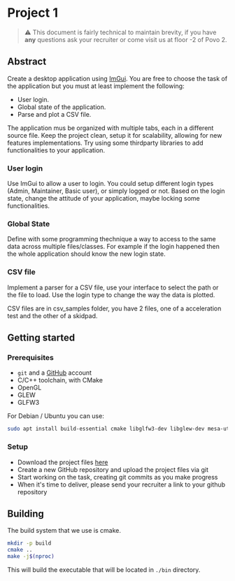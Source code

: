 # Project 1

> ⚠️ This document is fairly technical to maintain brevity, if you have **any** questions ask your recruiter or come visit us at floor -2 of Povo 2.

## Abstract

Create a desktop application using [ImGui](https://github.com/ocornut/imgui). You are free to choose the task of the application but you must at least implement the following:

- User login.
- Global state of the application.
- Parse and plot a CSV file.

The application mus be organized with multiple tabs, each in a different source file.
Keep the project clean, setup it for scalability, allowing for new features implementations.
Try using some thirdparty libraries to add functionalities to your application.

### User login

Use ImGui to allow a user to login. You could setup different login types (Admin, Maintainer, Basic user), or simply logged or not.
Based on the login state, change the attitude of your application, maybe locking some functionalities.

### Global State

Define with some programming thechnique a way to access to the same data across multiple files/classes. For example if the login happened then the whole application should know the new login state.

### CSV file

Implement a parser for a CSV file, use your interface to select the path or the file to load.
Use the login type to change the way the data is plotted.

CSV files are in csv_samples folder, you have 2 files, one of a acceleration test and the other of a skidpad.

## Getting started

### Prerequisites

- `git` and a [GitHub](https://github.com) account
- C/C++ toolchain, with CMake
- OpenGL
- GLEW
- GLFW3

For Debian / Ubuntu you can use:

```bash
sudo apt install build-essential cmake libglfw3-dev libglew-dev mesa-utils
```

### Setup

- Download the project files [here](https://download-directory.github.io/?url=https%3A%2F%2Fgithub.com%2Feagletrt%2Frecruiting-sw%2Ftree%2Fmaster%2Ftelemetry%2Fproject_1)
- Create a new GitHub repository and upload the project files via git
- Start working on the task, creating git commits as you make progress
- When it's time to deliver, please send your recruiter a link to your github repository

## Building

The build system that we use is cmake.

```bash
mkdir -p build
cmake ..
make -j$(nproc)
```

This will build the executable that will be located in `./bin` directory.
